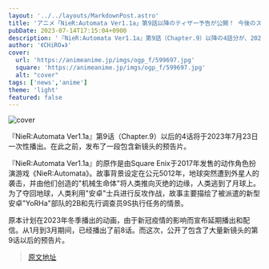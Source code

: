 ```yaml
---
layout: '../../layouts/MarkdownPost.astro'
title: 'アニメ「NieR:Automata Ver1.1a」第9話以降のティザー予告が公開！ 今後のストーリー＆新たな2Bのアクションに注目'
pubDate: 2023-07-14T17:15:04+0900
description: '『NieR:Automata Ver1.1a』第9話（Chapter.9）以降の4話分が、2023年7月23日に一挙放送される。これに先駆け、新規映像を盛り込んだティザー予告がお披露目となった。'
author: '《CHiRO★》'
cover:
  url: 'https://animeanime.jp/imgs/ogp_f/599697.jpg'
  square: 'https://animeanime.jp/imgs/ogp_f/599697.jpg'
  alt: "cover"
tags: ['news','anime']
theme: 'light'
featured: false
---
```


![cover](https://animeanime.jp/imgs/ogp_f/599697.jpg)

『NieR:Automata Ver1.1a』第9话（Chapter.9）以后的4话将于2023年7月23日一次性播出。在此之前，发布了一段包含新镜头的预告片。

『NieR:Automata Ver1.1a』的原作是由Square Enix于2017年发售的动作角色扮演游戏《NieR:Automata》。故事背景设定在公元5012年，地球突然遭到外星人的袭击，并由他们创造的"机械生命体"将人类推向灭绝的边缘，人类逃到了月球上。为了夺回地球，人类利用"安卓"士兵进行反攻作战，故事主要描绘了被派遣的新型安卓"YoRHa"部队的2B和先行调查员9S执行任务的情景。

原本计划在2023年冬季播出的动画，由于新冠疫情的影响而宣布延期播出和配信。从1月到3月期间，已经播出了前8话。而这次，公开了包含了大量新镜头的第9话以后的预告片。

>[原文地址](https://animeanime.jp/article/2023/07/14/78611.html)  